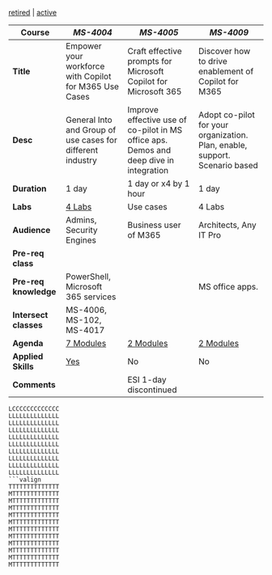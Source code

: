 [retired](../docs/copilot-table-r.md) | [active](../docs/copilot-table.md)


| **Course** | _MS-4004_ | _MS-4005_ | _MS-4009_ | 
| --- | --- | --- | --- | 
| **Title** | Empower your workforce with Copilot for M365 Use Cases | Craft effective prompts for Microsoft Copilot for Microsoft 365 | Discover how to drive enablement of Copilot for M365 | Microsoft Copilot for Microsoft 365: Executive Immersion Experience | Extend Microsoft Copilot for Microsoft 365 with Copilot Studio | Build plugins and connectors for Microsoft Copilot for Microsoft 365. | Microsoft Copilot Web Based Interactive Experience for Executives | Manage and extend Microsoft 365 Copilot | Draft, analyze, and present using Microsoft 365 Copilot | Transform your everyday business processes with no-code agents | Microsoft 365 Copilot Chat Interactive Experience for Executives |
| **Desc** | General Into and Group of use cases for different industry | Improve effective use of co-pilot in MS office aps. Demos and deep dive in integration | Adopt co-pilot for your organization. Plan, enable, support. Scenario based | Use co-pilot in Word, PowerPoint, Excel, Teams, and Outlook, incorporate own data. | Deep dive in co-pilot studio with building own actions to extend M365 co-pilot. | Deep dive in extending co-pilot functionality | High level demonstration of co-pilot integration with office apps on the web | Class is designed for Microsoft 365 administrators to help them prepare for license management, security, and extensibility of Microsoft 365 Copilot. | | | In person class introduces the foundational capabilities of copilot to maximize the effective use of Copilot and improve productivity within corporate roles. |
| **Duration** | 1 day | 1 day or x4 by 1 hour | 1 day | 1 day | 1 hour | 1 day | 1 day | 3 hour | 1 day | | | 90 min over 3 days |
| **Labs** | [4 Labs](https://github.com/MicrosoftLearning/MS-4002-Prepare-security-and-compliance-to-support-Microsoft-365-Copilot) | Use cases | 4 Labs | No Labs | No Labs | 3 Labs | 1 Lab | No Labs | No Labs, Videos and Simulation | | | Interactive Exp (20min) |
| **Audience** | Admins, Security Engines | Business user of M365 | Architects, Any IT Pro | Architects, Any IT Pro | Executive | Any IT Pro. No Dev skills required | Developers | Executive | MS 365 Admins | | | Executive |
|**Pre-req class** |   |   |     | [Learn Mod](https://learn.microsoft.com/training/paths/get-started-with-microsoft-365-copilot/) |     |     | MS-4007, MS-4009 |  |  |  |  |  |
| **Pre-req knowledge** | PowerShell, Microsoft 365 services  |  | MS office apps. | | MS office Apps | BYOS, Co-Pilot studio | Azure, C#, Bicep, VS-Code | MS office apps | PowerShell, Microsoft 365 services | | | MS office Apps (BYOS) |
| **Intersect classes** | MS-4006, MS-102, MS-4017 |  | |  |  |  |  |  |  |  |  | MS-4006 |
| **Agenda** | [7 Modules](https://learn.microsoft.com/en-us/training/paths/prepare-security-compliance-support-microsoft-365-copilot/) | [2 Modules](https://learn.microsoft.com/en-us/training/courses/ms-4004) | [2 Modules](https://learn.microsoft.com/en-us/training/courses/ms-4005) | [5 Modules](https://learn.microsoft.com/en-us/training/paths/explore-how-drive-adoption-microsoft-copilot-m365/) | [3 Modules](https://learn.microsoft.com/training/paths/microsoft-copilot-for-microsoft-365-executive-challenge/) | [5 Modules](https://learn.microsoft.com/en-us/training/paths/extend-microsoft-copilot-microsoft-365-copilot-studio/) | [3 Modules](https://learn.microsoft.com/en-us/training/courses/ms-4010) | [4 Modules](https://learn.microsoft.com/en-us/training/paths/microsoft-copilot-web-based-interactive-experience-executives/) | [3 Modules](https://learn.microsoft.com/en-us/training/courses/ms-4017) |  |  | [3 Modules](https://learn.microsoft.com/en-us/training/paths/microsoft-copilot-web-based-interactive-experience-executives/)
| **Applied Skills** | [Yes](https://learn.microsoft.com/en-us/credentials/applied-skills/prepare-security-and-compliance-to-support-microsoft-365-copilot/) | No | No  | No | No  | No  | No  | No  | No | | | No |
| **Comments** | |  ESI 1-day discontinued |   |     |     |     | Updates coming in November |     | Replace  MS-4006 | | | In-person |
```alignment
LCCCCCCCCCCCCC
LLLLLLLLLLLLLL
LLLLLLLLLLLLLL
LLLLLLLLLLLLLL
LLLLLLLLLLLLLL
LLLLLLLLLLLLLL
LLLLLLLLLLLLLL
LLLLLLLLLLLLLL
LLLLLLLLLLLLLL
LLLLLLLLLLLLLL
```valign
TTTTTTTTTTTTTT
MTTTTTTTTTTTTT
MTTTTTTTTTTTTT
MTTTTTTTTTTTTT
MTTTTTTTTTTTTT
MTTTTTTTTTTTTT
MTTTTTTTTTTTTT
MTTTTTTTTTTTTT
MTTTTTTTTTTTTT
MTTTTTTTTTTTTT
MTTTTTTTTTTTTT
MTTTTTTTTTTTTT
```